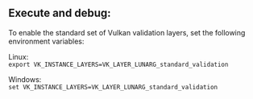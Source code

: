 Execute and debug:
------------------

To enable the standard set of Vulkan validation layers, set the following environment variables:
  
Linux:  
`export VK_INSTANCE_LAYERS=VK_LAYER_LUNARG_standard_validation`  
  
Windows:  
`set VK_INSTANCE_LAYERS=VK_LAYER_LUNARG_standard_validation`  
